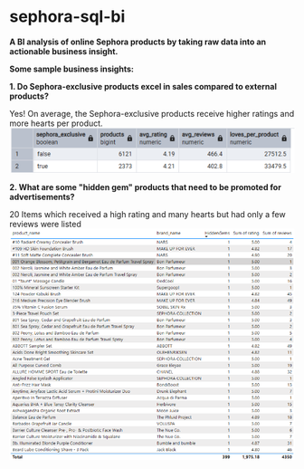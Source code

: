 # sephora-sql-bi
**A BI analysis of online Sephora products by taking raw data into an actionable business insight.**




**Some sample business insights:**

**1. Do Sephora-exclusive products excel in sales compared to external products?**

   Yes! On average, the Sephora-exclusive products receive higher ratings and more hearts per product.
![Alt_text](KakaoTalk_20250901_181910168.png)


**2. What are some "hidden gem" products that need to be promoted for advertisements?**

   20 Items which received a high rating and many hearts but had only a few reviews were listed
![Alt_text](KakaoTalk_20250902_110110266.png)

